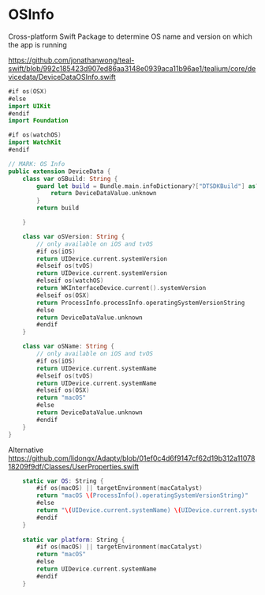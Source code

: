 # OSInfo
Cross-platform Swift Package to determine OS name and version on which the app is running

https://github.com/jonathanwong/teal-swift/blob/992c185423d907ed86aa3148e0939aca11b96ae1/tealium/core/devicedata/DeviceDataOSInfo.swift

```swift
#if os(OSX)
#else
import UIKit
#endif
import Foundation

#if os(watchOS)
import WatchKit
#endif

// MARK: OS Info
public extension DeviceData {
    class var oSBuild: String {
        guard let build = Bundle.main.infoDictionary?["DTSDKBuild"] as? String else {
            return DeviceDataValue.unknown
        }
        return build

    }

    class var oSVersion: String {
        // only available on iOS and tvOS
        #if os(iOS)
        return UIDevice.current.systemVersion
        #elseif os(tvOS)
        return UIDevice.current.systemVersion
        #elseif os(watchOS)
        return WKInterfaceDevice.current().systemVersion
        #elseif os(OSX)
        return ProcessInfo.processInfo.operatingSystemVersionString
        #else
        return DeviceDataValue.unknown
        #endif
    }

    class var oSName: String {
        // only available on iOS and tvOS
        #if os(iOS)
        return UIDevice.current.systemName
        #elseif os(tvOS)
        return UIDevice.current.systemName
        #elseif os(OSX)
        return "macOS"
        #else
        return DeviceDataValue.unknown
        #endif
    }
}
```

Alternative https://github.com/lidongx/Adapty/blob/01ef0c4d6f9147cf62d19b312a1107818209f9df/Classes/UserProperties.swift

```swift
    static var OS: String {
        #if os(macOS) || targetEnvironment(macCatalyst)
        return "macOS \(ProcessInfo().operatingSystemVersionString)"
        #else
        return "\(UIDevice.current.systemName) \(UIDevice.current.systemVersion)"
        #endif
    }
    
    static var platform: String {
        #if os(macOS) || targetEnvironment(macCatalyst)
        return "macOS"
        #else
        return UIDevice.current.systemName
        #endif
    }
```
